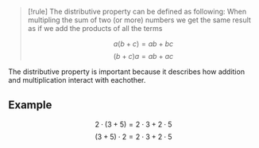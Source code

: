 > [!rule]
> The distributive property can be defined as following:
> When multipling the sum of two (or more) numbers we get the same result as if we add the products of all the terms
> 
> $$a(b+c) = ab+bc$$
> $$(b+c)a = ab+ac$$

The distributive property is important because it describes how addition and multiplication interact with eachother.

## Example

$$2\cdot(3+5) = 2\cdot3 + 2\cdot5$$
$$(3+5)\cdot2 = 2\cdot3 + 2\cdot5$$
